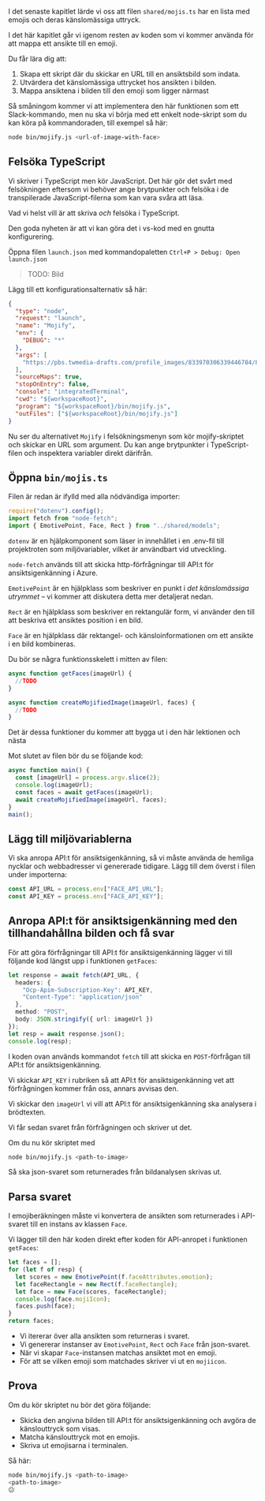 I det senaste kapitlet lärde vi oss att filen `shared/mojis.ts` har en lista med emojis och deras känslomässiga uttryck.

I det här kapitlet går vi igenom resten av koden som vi kommer använda för att mappa ett ansikte till en emoji.

Du får lära dig att:

1. Skapa ett skript där du skickar en URL till en ansiktsbild som indata.
2. Utvärdera det känslomässiga uttrycket hos ansikten i bilden.
3. Mappa ansiktena i bilden till den emoji som ligger närmast

Så småningom kommer vi att implementera den här funktionen som ett Slack-kommando, men nu ska vi börja med ett enkelt node-skript som du kan köra på kommandoraden, till exempel så här:

```bash
node bin/mojify.js <url-of-image-with-face>
```

## <a name="debugging-typescript"></a>Felsöka TypeScript

Vi skriver i TypeScript men kör JavaScript. Det här gör det svårt med felsökningen eftersom vi behöver ange brytpunkter och felsöka i de transpilerade JavaScript-filerna som kan vara svåra att läsa.

Vad vi helst vill är att skriva _och_ felsöka i TypeScript.

Den goda nyheten är att vi kan göra det i vs-kod med en gnutta konfigurering.

Öppna filen `launch.json` med kommandopaletten `Ctrl+P > Debug: Open launch.json`

> TODO: Bild

Lägg till ett konfigurationsalternativ så här:

```json
{
  "type": "node",
  "request": "launch",
  "name": "Mojify",
  "env": {
    "DEBUG": "*"
  },
  "args": [
    "https://pbs.twmedia-drafts.com/profile_images/833970306339446784/83MO53R9_400x400.jpg"
  ],
  "sourceMaps": true,
  "stopOnEntry": false,
  "console": "integratedTerminal",
  "cwd": "${workspaceRoot}",
  "program": "${workspaceRoot}/bin/mojify.js",
  "outFiles": ["${workspaceRoot}/bin/mojify.js"]
}
```

Nu ser du alternativet `Mojify` i felsökningsmenyn som kör mojify-skriptet och skickar en URL som argument. Du kan ange brytpunkter i TypeScript-filen och inspektera variabler direkt därifrån.

## <a name="open-up-binmojists"></a>Öppna `bin/mojis.ts`

Filen är redan är ifylld med alla nödvändiga importer:

```typescript
require("dotenv").config();
import fetch from "node-fetch";
import { EmotivePoint, Face, Rect } from "../shared/models";
```

`dotenv` är en hjälpkomponent som läser in innehållet i en .env-fil till projektroten som miljövariabler, vilket är användbart vid utveckling.

`node-fetch` används till att skicka http-förfrågningar till API:t för ansiktsigenkänning i Azure.

`EmotivePoint` är en hjälpklass som beskriver en punkt i _det känslomässiga utrymmet_ – vi kommer att diskutera detta mer detaljerat nedan.

`Rect` är en hjälpklass som beskriver en rektangulär form, vi använder den till att beskriva ett ansiktes position i en bild.

`Face` är en hjälpklass där rektangel- och känsloinformationen om ett ansikte i en bild kombineras.

Du bör se några funktionsskelett i mitten av filen:

```typescript
async function getFaces(imageUrl) {
  //TODO
}

async function createMojifiedImage(imageUrl, faces) {
  //TODO
}
```

Det är dessa funktioner du kommer att bygga ut i den här lektionen och nästa

Mot slutet av filen bör du se följande kod:

```typescript
async function main() {
  const [imageUrl] = process.argv.slice(2);
  console.log(imageUrl);
  const faces = await getFaces(imageUrl);
  await createMojifiedImage(imageUrl, faces);
}
main();
```

## <a name="add-the-environment-variables"></a>Lägg till miljövariablerna

Vi ska anropa API:t för ansiktsigenkänning, så vi måste använda de hemliga nycklar och webbadresser vi genererade tidigare. Lägg till dem överst i filen under importerna:

```typescript
const API_URL = process.env["FACE_API_URL"];
const API_KEY = process.env["FACE_API_KEY"];
```

## <a name="call-the-face-api-with-the-provided-image-and-get-a-response"></a>Anropa API:t för ansiktsigenkänning med den tillhandahållna bilden och få svar

För att göra förfrågningar till API:t för ansiktsigenkänning lägger vi till följande kod längst upp i funktionen `getFaces`:

```typescript
let response = await fetch(API_URL, {
  headers: {
    "Ocp-Apim-Subscription-Key": API_KEY,
    "Content-Type": "application/json"
  },
  method: "POST",
  body: JSON.stringify({ url: imageUrl })
});
let resp = await response.json();
console.log(resp);
```

I koden ovan används kommandot `fetch` till att skicka en `POST`-förfrågan till API:t för ansiktsigenkänning.

Vi skickar `API_KEY` i rubriken så att API:t för ansiktsigenkänning vet att förfrågningen kommer från oss, annars avvisas den.

Vi skickar den `imageUrl` vi vill att API:t för ansiktsigenkänning ska analysera i brödtexten.

Vi får sedan svaret från förfrågningen och skriver ut det.

Om du nu kör skriptet med

```bash
node bin/mojify.js <path-to-image>
```

Så ska json-svaret som returnerades från bildanalysen skrivas ut.

## <a name="parse-the-responce"></a>Parsa svaret

I emojiberäkningen måste vi konvertera de ansikten som returnerades i API-svaret till en instans av klassen `Face`.

Vi lägger till den här koden direkt efter koden för API-anropet i funktionen `getFaces`:

```typescript
let faces = [];
for (let f of resp) {
  let scores = new EmotivePoint(f.faceAttributes.emotion);
  let faceRectangle = new Rect(f.faceRectangle);
  let face = new Face(scores, faceRectangle);
  console.log(face.mojiIcon);
  faces.push(face);
}
return faces;
```

- Vi itererar över alla ansikten som returneras i svaret.
- Vi genererar instanser av `EmotivePoint`, `Rect` och `Face` från json-svaret.
- När vi skapar `Face`-instansen matchas ansiktet mot en emoji.
- För att se vilken emoji som matchades skriver vi ut en `mojiicon`.

## <a name="try-it-out"></a>Prova

Om du kör skriptet nu bör det göra följande:

- Skicka den angivna bilden till API:t för ansiktsigenkänning och avgöra de känslouttryck som visas.
- Matcha känslouttryck mot en emojis.
- Skriva ut emojisarna i terminalen.

Så här:

```bash
node bin/mojify.js <path-to-image>
<path-to-image>
😕
```
